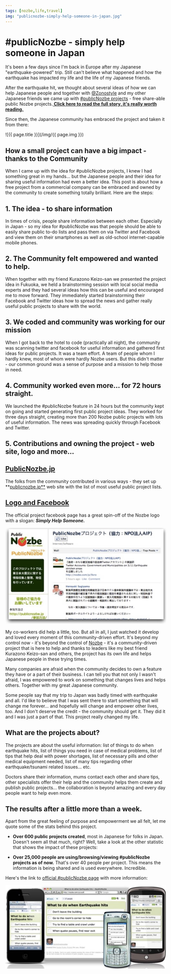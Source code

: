 ```yaml
---
tags: [nozbe,life,travel]
img: "publicnozbe-simply-help-someone-in-japan.jpg"
---
```


# #publicNozbe - simply help someone in Japan


It's been a few days since I'm back in Europe after my Japanese "earthquake-powered" trip. Still can't believe what happened and how the earthquake has impacted my life and the life of my Japanese friends.

After the earthquake hit, we thought about several ideas of how we can help Japanese people and together with [@Zonostyle](http://twitter.com/Zonostyle) and my other Japanese friends we came up with [#publicNozbe projects](http://www.nozbe.com/gtd/blog/post-2bce1065/#publicnozbe-public_nozbe_projects_for_japanese_people_and_everyone_else) - free share-able public Nozbe projects.**[ Click here to read the full story, it's really worth reading.](http://www.nozbe.com/gtd/blog/post-2bce1065/#publicnozbe-public_nozbe_projects_for_japanese_people_and_everyone_else)**

Since then, the Japanese community has embraced the project and taken it from there:  


<!--More-->

![{{ page.title }}](/img/{{ page.img }})

## How a small project can have a big impact - thanks to the Community

When I came up with the idea for #publicNozbe projects, I knew I had something great in my hands... but the Japanese people and their idea for sharing useful information had even a better idea. This post is about how a free project from a commercial company can be embraced and owned by the community to create something totally brilliant. Here are the steps:

## 1. The idea - to share information

In times of crisis, people share information between each other. Especially in Japan - so my idea for #publicNozbe was that people should be able to easily share public to-do lists and pass them on via Twitter and Facebook and view them on their smartphones as well as old-school internet-capable mobile phones.

## 2. The Community felt empowered and wanted to help.

When together with my friend Kurazono Keizo-san we presented the project idea in Fukuoka, we held a brainstorming session with local social media experts and they had several ideas how this can be useful and encouraged me to move forward. They immediately started brainstorming their Facebook and Twitter ideas how to spread the news and gather really useful public projects to share with the world.

## 3. We coded and community was working for our mission

When I got back to the hotel to code (practically all night), the community was scanning twitter and facebook for useful information and gathered first ideas for public projects. It was a team effort. A team of people whom I hardly knew, most of whom were hardly Nozbe users. But this didn't matter - our common ground was a sense of purpose and a mission to help those in need.

## 4. Community worked even more... for 72 hours straight.

We launched the #publicNozbe feature in 24 hours but the community kept on going and started generating first public project ideas. They worked for three days straight, creating more than 200 Nozbe public projects with lots of useful information. The news was spreading quickly through Facebook and Twitter.

## 5. Contributions and owning the project - web site, logo and more...

## [PublicNozbe.jp](http://publicnozbe.jp)

The folks from the community contributed in various ways - they set up **[publicnozbe.jp**](http://publicnozbe.jp) web site with the list of most useful public project lists.

## [Logo and Facebook](http://www.facebook.com/publicnozbe)

The official project facebook page has a great spin-off of the Nozbe logo with a slogan: **_Simply Help Someone._**

![{{ page.title }} 2](/img/publicnozbe-simply-help-someone-in-japan-2.jpg)

My co-workers did help a little, too. But all in all, I just watched it develop and loved every moment of this community-driven effort. It's beyond my control now - it's beyond the control of [Nozbe][n] - it's a community-driven project that is here to help and thanks to leaders like my best friend Kurazono Keizo-san and others, the project has its own life and helps Japanese people in these trying times.

Many companies are afraid when the community decides to own a feature they have or a part of their business. I can tell you that not only I wasn't afraid, I was empowered to work on something that changes lives and helps others. Together with my great Japanese community.

Some people say that my trip to Japan was badly timed with earthquake and all. I'd like to believe that I was sent there to start something that will change me forever... and hopefully will change and empower other lives, too. And I don't deserve the credit - the community should get it. They did it and I was just a part of that. This project really changed my life.

## What are the projects about?

The projects are about the useful information: list of things to do when earthquake hits, list of things you need in case of medical problems, list of tips that help deal with power shortages, list of necessary pills and other medical equipment needed, list of many tips regarding other earthquake/tsunami related issues... etc.

Doctors share their information, mums contact each other and share tips, other specialists offer their help and the community helps them create and publish public projects... the collaboration is beyond amazing and every day people want to help even more.

## The results after a little more than a week.

Apart from the great feeling of purpose and empowerment we all felt, let me quote some of the stats behind this project.

- **Over 600 public projects created**, most in Japanese for folks in Japan. Doesn't seem all that much, right? Well, take a look at the other statistic that shows the impact of these projects:

- **Over 25,000 people are using/browsing/viewing #publicNozbe projects as of now.** That's over 40 people per project. This means the information is being shared and is used everywhere. Incredible.

Here's the link to [official #publicNozbe page](http://www.publicnozbe.com/) with more information:

![{{ page.title }} 3](/img/publicnozbe-simply-help-someone-in-japan-3.jpg)


[n]: https://michael.gratis/nozbe